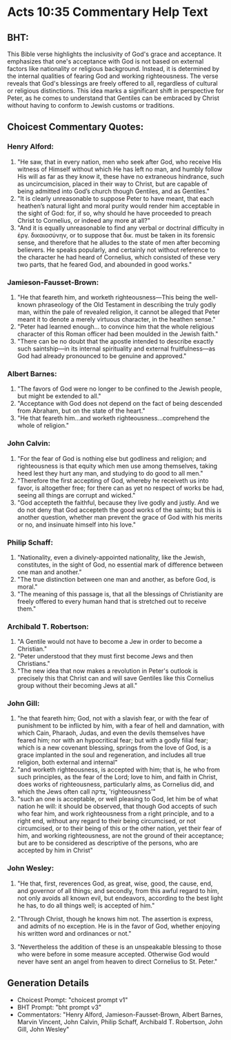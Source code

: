 # Acts 10:35 Commentary Help Text

## BHT:
This Bible verse highlights the inclusivity of God's grace and acceptance. It emphasizes that one's acceptance with God is not based on external factors like nationality or religious background. Instead, it is determined by the internal qualities of fearing God and working righteousness. The verse reveals that God's blessings are freely offered to all, regardless of cultural or religious distinctions. This idea marks a significant shift in perspective for Peter, as he comes to understand that Gentiles can be embraced by Christ without having to conform to Jewish customs or traditions.

## Choicest Commentary Quotes:
### Henry Alford:
1. "He saw, that in every nation, men who seek after God, who receive His witness of Himself without which He has left no man, and humbly follow His will as far as they know it, these have no extraneous hindrance, such as uncircumcision, placed in their way to Christ, but are capable of being admitted into God’s church though Gentiles, and as Gentiles."
2. "It is clearly unreasonable to suppose Peter to have meant, that each heathen’s natural light and moral purity would render him acceptable in the sight of God: for, if so, why should he have proceeded to preach Christ to Cornelius, or indeed any more at all?"
3. "And it is equally unreasonable to find any verbal or doctrinal difficulty in ἐργ. δικαιοσύνην, or to suppose that δικ. must be taken in its forensic sense, and therefore that he alludes to the state of men after becoming believers. He speaks popularly, and certainly not without reference to the character he had heard of Cornelius, which consisted of these very two parts, that he feared God, and abounded in good works."

### Jamieson-Fausset-Brown:
1. "He that feareth him, and worketh righteousness—This being the well-known phraseology of the Old Testament in describing the truly godly man, within the pale of revealed religion, it cannot be alleged that Peter meant it to denote a merely virtuous character, in the heathen sense."
2. "Peter had learned enough... to convince him that the whole religious character of this Roman officer had been moulded in the Jewish faith."
3. "There can be no doubt that the apostle intended to describe exactly such saintship—in its internal spirituality and external fruitfulness—as God had already pronounced to be genuine and approved."

### Albert Barnes:
1. "The favors of God were no longer to be confined to the Jewish people, but might be extended to all."
2. "Acceptance with God does not depend on the fact of being descended from Abraham, but on the state of the heart."
3. "He that feareth him...and worketh righteousness...comprehend the whole of religion."


### John Calvin:
1. "For the fear of God is nothing else but godliness and religion; and righteousness is that equity which men use among themselves, taking heed lest they hurt any man, and studying to do good to all men."
2. "Therefore the first accepting of God, whereby he receiveth us into favor, is altogether free; for there can as yet no respect of works be had, seeing all things are corrupt and wicked."
3. "God accepteth the faithful, because they live godly and justly. And we do not deny that God accepteth the good works of the saints; but this is another question, whether man prevent the grace of God with his merits or no, and insinuate himself into his love."

### Philip Schaff:
1. "Nationality, even a divinely-appointed nationality, like the Jewish, constitutes, in the sight of God, no essential mark of difference between one man and another."
2. "The true distinction between one man and another, as before God, is moral."
3. "The meaning of this passage is, that all the blessings of Christianity are freely offered to every human hand that is stretched out to receive them."

### Archibald T. Robertson:
1. "A Gentile would not have to become a Jew in order to become a Christian."
2. "Peter understood that they must first become Jews and then Christians."
3. "The new idea that now makes a revolution in Peter's outlook is precisely this that Christ can and will save Gentiles like this Cornelius group without their becoming Jews at all."

### John Gill:
1. "he that feareth him; God, not with a slavish fear, or with the fear of punishment to be inflicted by him, with a fear of hell and damnation, with which Cain, Pharaoh, Judas, and even the devils themselves have feared him; nor with an hypocritical fear; but with a godly filial fear; which is a new covenant blessing, springs from the love of God, is a grace implanted in the soul and regeneration, and includes all true religion, both external and internal"
2. "and worketh righteousness, is accepted with him; that is, he who from such principles, as the fear of the Lord; love to him, and faith in Christ, does works of righteousness, particularly alms, as Cornelius did, and which the Jews often call צדקה, 'righteousness'"
3. "such an one is acceptable, or well pleasing to God, let him be of what nation he will: it should be observed, that though God accepts of such who fear him, and work righteousness from a right principle, and to a right end, without any regard to their being circumcised, or not circumcised, or to their being of this or the other nation, yet their fear of him, and working righteousness, are not the ground of their acceptance; but are to be considered as descriptive of the persons, who are accepted by him in Christ"

### John Wesley:
1. "He that, first, reverences God, as great, wise, good, the cause, end, and governor of all things; and secondly, from this awful regard to him, not only avoids all known evil, but endeavors, according to the best light he has, to do all things well; is accepted of him." 

2. "Through Christ, though he knows him not. The assertion is express, and admits of no exception. He is in the favor of God, whether enjoying his written word and ordinances or not." 

3. "Nevertheless the addition of these is an unspeakable blessing to those who were before in some measure accepted. Otherwise God would never have sent an angel from heaven to direct Cornelius to St. Peter."


## Generation Details
- Choicest Prompt: "choicest prompt v1"
- BHT Prompt: "bht prompt v3"
- Commentators: "Henry Alford, Jamieson-Fausset-Brown, Albert Barnes, Marvin Vincent, John Calvin, Philip Schaff, Archibald T. Robertson, John Gill, John Wesley"
